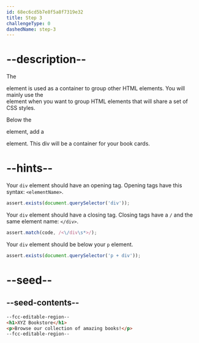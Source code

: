 ```yaml
---
id: 68ec6cd5b7e8f5a8f7319e32
title: Step 3
challengeType: 0
dashedName: step-3
---
```


# --description--

The <div> element is used as a container to group other HTML elements. You will mainly use the <div> element when you want to group HTML elements that will share a set of CSS styles.

Below the <p> element, add a <div> element. This div will be a container for your book cards.

# --hints--

Your `div` element should have an opening tag. Opening tags have this syntax: `<elementName>`.

```js
assert.exists(document.querySelector('div'));
```

Your `div` element should have a closing tag. Closing tags have a `/` and the same element name: `</div>`.

```js
assert.match(code, /<\/div\s*>/);
```

Your `div` element should be below your `p` element.

```js
assert.exists(document.querySelector('p + div'));
```

# --seed--

## --seed-contents--

```html
--fcc-editable-region--
<h1>XYZ Bookstore</h1>
<p>Browse our collection of amazing books!</p>
--fcc-editable-region--
```
